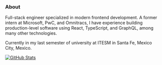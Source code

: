 ### About

Full-stack engineer specialized in modern frontend development. A former intern at Microsoft, PwC, and Omnitracs, I have experience building production-level software using React, TypeScript, and GraphQL, among many other technologies.

Currently in my last semester of university at ITESM in Santa Fe, Mexico City, Mexico.

[![GitHub Stats](https://github-readme-stats.vercel.app/api?username=hreyesm&hide=issues&count_private=true&show_icons=true&theme=nord)](https://hectorreyes.me)
